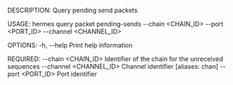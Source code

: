 DESCRIPTION:
Query pending send packets

USAGE:
    hermes query packet pending-sends --chain <CHAIN_ID> --port <PORT_ID> --channel <CHANNEL_ID>

OPTIONS:
    -h, --help    Print help information

REQUIRED:
        --chain <CHAIN_ID>        Identifier of the chain for the unreceived sequences
        --channel <CHANNEL_ID>    Channel identifier [aliases: chan]
        --port <PORT_ID>          Port identifier
